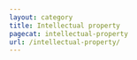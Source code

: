 ```yaml
---
layout: category
title: Intellectual property
pagecat: intellectual-property
url: /intellectual-property/
---
```

